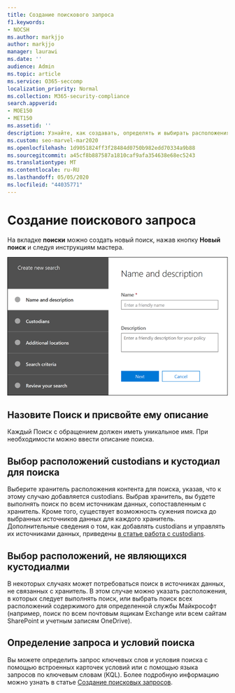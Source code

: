 ```yaml
---
title: Создание поискового запроса
f1.keywords:
- NOCSH
ms.author: markjjo
author: markjjo
manager: laurawi
ms.date: ''
audience: Admin
ms.topic: article
ms.service: O365-seccomp
localization_priority: Normal
ms.collection: M365-security-compliance
search.appverid:
- MOE150
- MET150
ms.assetid: ''
description: Узнайте, как создавать, определять и выбирать расположения custodians и кустодиал для поиска в расширенном случае обнаружения электронных данных.
ms.custom: seo-marvel-mar2020
ms.openlocfilehash: 1d9051824ff3f28484d0750b982edd70334a9b88
ms.sourcegitcommit: a45cf8b887587a1810caf9afa354638e68ec5243
ms.translationtype: MT
ms.contentlocale: ru-RU
ms.lasthandoff: 05/05/2020
ms.locfileid: "44035771"
---
```

# <a name="create-a-search"></a>Создание поискового запроса

На вкладке **поиски** можно создать новый поиск, нажав кнопку **Новый поиск** и следуя инструкциям мастера.

![Мастер поиска в расширенном случае обнаружения электронных данных](../media/AeDSearch1.png)

## <a name="name-the-search-and-give-it-a-description"></a>Назовите Поиск и присвойте ему описание

Каждый Поиск с обращением должен иметь уникальное имя. При необходимости можно ввести описание поиска. 

## <a name="choose-the-custodians-and-custodial-locations-to-search"></a>Выбор расположений custodians и кустодиал для поиска

Выберите хранитель расположения контента для поиска, указав, что к этому случаю добавляется custodians. Выбрав хранитель, вы будете выполнять поиск по всем источникам данных, сопоставленным с хранитель. Кроме того, существует возможность сужения поиска до выбранных источников данных для каждого хранитель. Дополнительные сведения о том, как добавлять custodians и управлять их источниками данных, приведены [в статье работа с custodians](managing-custodians.md).

## <a name="choose-non-custodial-locations"></a>Выбор расположений, не являющихся кустодиалми

В некоторых случаях может потребоваться поиск в источниках данных, не связанных с хранитель. В этом случае можно указать расположения, в которых следует выполнять поиск, или выбрать поиск всех расположений содержимого для определенной службы Майкрософт (например, поиск по всем почтовым ящикам Exchange или всем сайтам SharePoint и учетным записям OneDrive).

## <a name="define-the-search-query-and-conditions"></a>Определение запроса и условий поиска

Вы можете определить запрос ключевых слов и условия поиска с помощью встроенных карточек условий или с помощью языка запросов по ключевым словам (KQL). Более подробную информацию можно узнать в статье [Создание поисковых запросов](building-search-queries.md).
